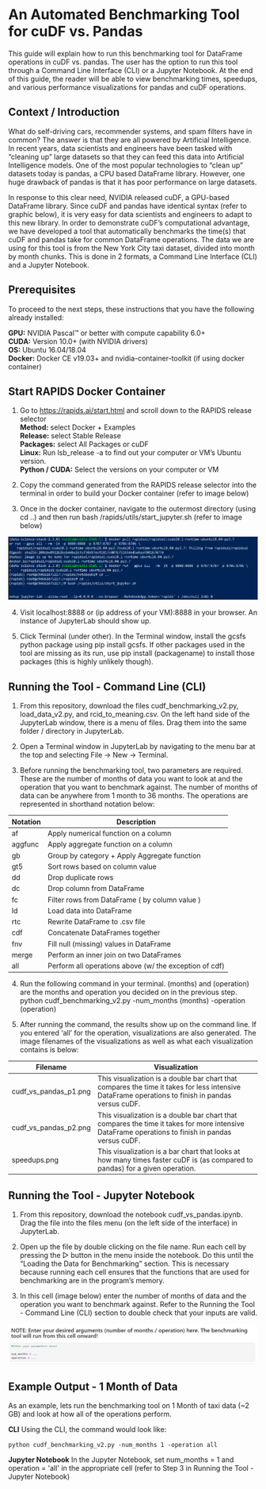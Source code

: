 # An Automated Benchmarking Tool for cuDF vs. Pandas
This guide will explain how to run this benchmarking tool for DataFrame operations in cuDF vs. pandas. The user has the option to run this tool through a Command Line Interface (CLI) or a Jupyter Notebook. At the end of this guide, the reader will be able to view benchmarking times, speedups, and various performance visualizations for pandas and cuDF operations. 

## Context / Introduction
What do self-driving cars, recommender systems, and spam filters have in common? The answer is that they are all powered by Artificial Intelligence. In recent years, data scientists and engineers have been tasked with “cleaning up” large datasets so that they can feed this data into Artificial Intelligence models. One of the most popular technologies to “clean up” datasets today is pandas, a CPU based DataFrame library. However, one huge drawback of pandas is that it has poor performance on large datasets. 

In response to this clear need, NVIDIA released cuDF, a GPU-based DataFrame library. Since cuDF and pandas have identical syntax (refer to graphic below), it is very easy for data scientists and engineers to adapt to this new library. In order to demonstrate cuDF’s computational advantage, we have developed a tool that automatically benchmarks the time(s) that cuDF and pandas take for common DataFrame operations. The data we are using for this tool is from the New York City taxi dataset, divided into month by month chunks. This is done in 2 formats, a Command Line Interface (CLI) and a Jupyter Notebook. 

## Prerequisites

To proceed to the next steps, these instructions that you have the following already installed: <br />


**GPU:** NVIDIA Pascal™ or better with compute capability 6.0+ <br /> 
**CUDA:** Version 10.0+ (with NVIDIA drivers) <br /> 
**OS:** Ubuntu 16.04/18.04 <br /> 
**Docker:** Docker CE v19.03+ and nvidia-container-toolkit (if using docker container) <br /> 

## Start RAPIDS Docker Container 

1. Go to https://rapids.ai/start.html and scroll down to the RAPIDS release selector <br />
**Method:** select Docker + Examples <br />
**Release:** select Stable Release <br />
**Packages:** select All Packages or cuDF <br />
**Linux:** Run lsb_release -a to find out your computer or VM’s Ubuntu version. <br />
**Python / CUDA:** Select the versions on your computer or VM <br />

2. Copy the command generated from the RAPIDS release selector into the terminal in order to build your Docker container (refer to image below)

3. Once in the docker container, navigate to the outermost directory (using cd ..) and then run bash /rapids/utils/start_jupyter.sh (refer to image below)

![Docker Command](https://github.com/yamnihcg/cuDFvPandas/blob/master/docker_container_example_run.PNG)

4. Visit localhost:8888 or (ip address of your VM):8888 in your browser. An instance of JupyterLab should show up.

5. Click Terminal (under other). In the Terminal window, install the gcsfs python package using pip install gcsfs. If other packages used in the tool are missing as its run, use pip install (packagename) to install those packages (this is highly unlikely though). 

## Running the Tool - Command Line (CLI) 

1. From this repository, download the files cudf_benchmarking_v2.py, load_data_v2.py, and rcid_to_meaning.csv. On the left hand side of the JupyterLab window, there is a menu of files. Drag them into the same folder / directory in JupyterLab.

2. Open a Terminal window in JupyterLab by navigating to the menu bar at the top and selecting File → New → Terminal.

3. Before running the benchmarking tool, two parameters are required. These are the number of months of data you want to look at and the operation that you want to benchmark against. The number of months of data can be anywhere from 1 month to 36 months. The operations are represented in shorthand notation below:

| Notation | Description |
|------|------|
| af | Apply numerical function on a column  |
| aggfunc  | Apply aggregate function on a column |
| gb | Group by category + Apply Aggregate function |
| gt5 | Sort rows based on column value |
| dd  | Drop duplicate rows |
| dc | Drop column from DataFrame  |
| fc | Filter rows from DataFrame ( by column value ) |
| ld | Load data into DataFrame |
| rtc  | Rewrite DataFrame to .csv file |
| cdf | Concatenate DataFrames together |
| fnv  | Fill null (missing) values in DataFrame |
| merge | Perform an inner join on two DataFrames |
| all | Perform all operations above (w/ the exception of cdf) |

4. Run the following command in your terminal. (months) and (operation) are the months and operation you decided on in the previous step. 
python cudf_benchmarking_v2.py -num_months (months) -operation (operation)

5. After running the command, the results show up on the command line. If you entered ‘all’ for the operation, visualizations are also generated. The image filenames of the visualizations as well as what each visualization contains is below: 

| Filename | Visualization |
|------|------|
| cudf_vs_pandas_p1.png | This visualization is a double bar chart that compares the time it takes for less intensive DataFrame operations to finish in pandas versus cuDF. |
| cudf_vs_pandas_p2.png | This visualization is a double bar chart that compares the time it takes for more intensive DataFrame operations to finish in pandas versus cuDF. |
| speedups.png | This visualization is a bar chart that looks at how many times faster cuDF is (as compared to pandas) for a given operation. |

## Running the Tool - Jupyter Notebook

1. From this repository, download the notebook cudf_vs_pandas.ipynb. Drag the file into the files menu (on the left side of the interface) in JupyterLab.

2. Open up the file by double clicking on the file name. Run each cell by pressing the ▷ button in the menu inside the notebook. Do this until the “Loading the Data for Benchmarking” section. This is necessary because running each cell ensures that the functions that are used for benchmarking are in the program’s memory. 

3. In this cell (image below) enter the number of months of data and the operation you want to benchmark against. Refer to the Running the Tool - Command Line (CLI) section to double check that your inputs are valid.

![Enter Benchmarking Info](https://github.com/yamnihcg/cuDFvPandas/blob/master/enter_benchmarking_info.PNG)

## Example Output - 1 Month of Data 

As an example, lets run the benchmarking tool on 1 Month of taxi data (~2 GB) and look at how all of the operations perform. 

**CLI**
Using the CLI, the command would look like:

```
python cudf_benchmarking_v2.py -num_months 1 -operation all
```
**Jupyter Notebook**
In the Jupyter Notebook, set num_months = 1 and operation = 'all' in the appropriate cell (refer to Step 3 in Running the Tool - Jupyter Notebook)





